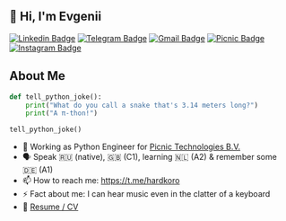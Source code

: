 ## 👋 Hi, I'm Evgenii

[![Linkedin Badge](https://img.shields.io/badge/-LinkedIn-0e76a8?style=flat-square&logo=Linkedin&logoColor=white)](https://www.linkedin.com/in/hardkoro/)
[![Telegram Badge](https://img.shields.io/badge/-Telegram-0088cc?style=flat-square&logo=Telegram&logoColor=white)](https://t.me/hardkoro)
[![Gmail Badge](https://img.shields.io/badge/-GMail-d93025?style=flat-square&logo=GMail&logoColor=white)](mailto:eug.korobkov@gmail.com)
[![Picnic Badge](https://img.shields.io/badge/-Picnic-E1171E?style=flat-square&logo=Picnic&logoColor=white)](https://picnic.tech/)
[![Instagram Badge](https://img.shields.io/badge/-Instagram-E4405F?style=flat-square&logo=Instagram&logoColor=white)](https://www.instagram.com/oligofriend)

## About Me

```python
def tell_python_joke():
    print("What do you call a snake that's 3.14 meters long?")
    print("A π-thon!")

tell_python_joke()
```

- 🐍 Working as Python Engineer for [Picnic Technologies B.V.](https://github.com/PicnicSupermarket)
- 🗣 Speak 🇷🇺 (native), 🇬🇧 (C1), learning 🇳🇱 (A2) & remember some 🇩🇪 (A1)
- 📫 How to reach me: https://t.me/hardkoro
- ⚡ Fact about me: I can hear music even in the clatter of a keyboard
- 📝 [Resume / CV](https://github.com/hardkoro/cv/blob/main/README.md)

<!-- 
## 📈 My GitHub Stats

<p>
  <img height="180em" src="https://github-readme-stats.vercel.app/api?username=hardkoro&show_icons=true&hide_border=true&count_private=true&hide_rank=true" />
  <img height="180em" src="https://github-readme-stats.vercel.app/api/top-langs/?username=hardkoro&show_icons=true&hide_border=true&layout=compact"/>
</p>
-->

